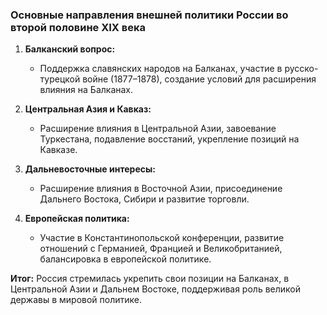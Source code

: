 ### Основные направления внешней политики России во второй половине XIX века

1. **Балканский вопрос:**
    
    - Поддержка славянских народов на Балканах, участие в русско-турецкой войне (1877–1878), создание условий для расширения влияния на Балканах.
2. **Центральная Азия и Кавказ:**
    
    - Расширение влияния в Центральной Азии, завоевание Туркестана, подавление восстаний, укрепление позиций на Кавказе.
3. **Дальневосточные интересы:**
    
    - Расширение влияния в Восточной Азии, присоединение Дальнего Востока, Сибири и развитие торговли.
4. **Европейская политика:**
    
    - Участие в Константинопольской конференции, развитие отношений с Германией, Францией и Великобританией, балансировка в европейской политике.

**Итог:** Россия стремилась укрепить свои позиции на Балканах, в Центральной Азии и Дальнем Востоке, поддерживая роль великой державы в мировой политике.